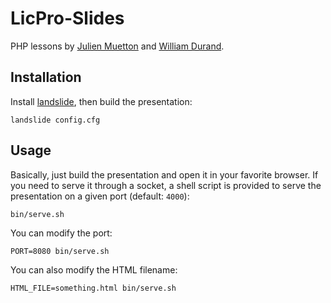 LicPro-Slides
=============

PHP lessons by [Julien Muetton](http://github.com/themouette) and
[William Durand](http://github.com/willdurand).


Installation
------------

Install [landslide](https://github.com/adamzap/landslide#installation), then
build the presentation:

    landslide config.cfg


Usage
-----

Basically, just build the presentation and open it in your favorite browser. If you need to serve it through
a socket, a shell script is provided to serve the presentation on a given port (default: `4000`):

    bin/serve.sh

You can modify the port:

    PORT=8080 bin/serve.sh

You can also modify the HTML filename:

    HTML_FILE=something.html bin/serve.sh

